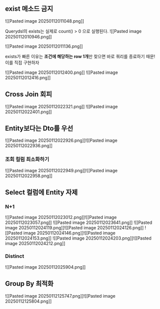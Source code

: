 ## exist 메소드 금지

![[Pasted image 20250112011048.png]]

Querydsl의 exists는 실제로 count() > 0 으로 실행된다.
![[Pasted image 20250112010946.png]]

![[Pasted image 20250112011136.png]]

exists가 빠른 이유는 **조건에 해당하는 row 1개**만 찾으면 바로 쿼리를 종료하기 때문!
이를 직접 구현하자

![[Pasted image 20250112012400.png]]
![[Pasted image 20250112012416.png]]

## Cross Join 회피

![[Pasted image 20250112022321.png]]
![[Pasted image 20250112022401.png]]

## Entity보다는 Dto를 우선

![[Pasted image 20250112022926.png]]![[Pasted image 20250112022936.png]]

### 조회 컬럼 최소화하기
![[Pasted image 20250112022949.png]]![[Pasted image 20250112022958.png]]

## Select 컬럼에 Entity 자제

### N+1

![[Pasted image 20250112023012.png]]![[Pasted image 20250112023057.png]]
![[Pasted image 20250112023641.png]]
![[Pasted image 20250112024119.png]]![[Pasted image 20250112024126.png]]
![[Pasted image 20250112024146.png]]![[Pasted image 20250112024153.png]]
![[Pasted image 20250112024203.png]]![[Pasted image 20250112024212.png]]

### Distinct
![[Pasted image 20250112025904.png]]

## Group By 최적화

![[Pasted image 20250112125747.png]]![[Pasted image 20250112125804.png]]